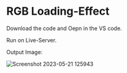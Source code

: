 # RGB Loading-Effect

Download the code and Oepn in the VS code.

Run on Live-Server.

Output Image:

![Screenshot 2023-05-21 125943](https://github.com/rohanmr/Loading-Effect/assets/122428641/206f5c58-7a1c-46c4-8434-ec584129c912)

